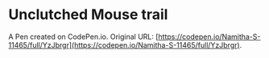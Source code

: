 # Unclutched Mouse trail

A Pen created on CodePen.io. Original URL: [https://codepen.io/Namitha-S-11465/full/YzJbrgr](https://codepen.io/Namitha-S-11465/full/YzJbrgr).

